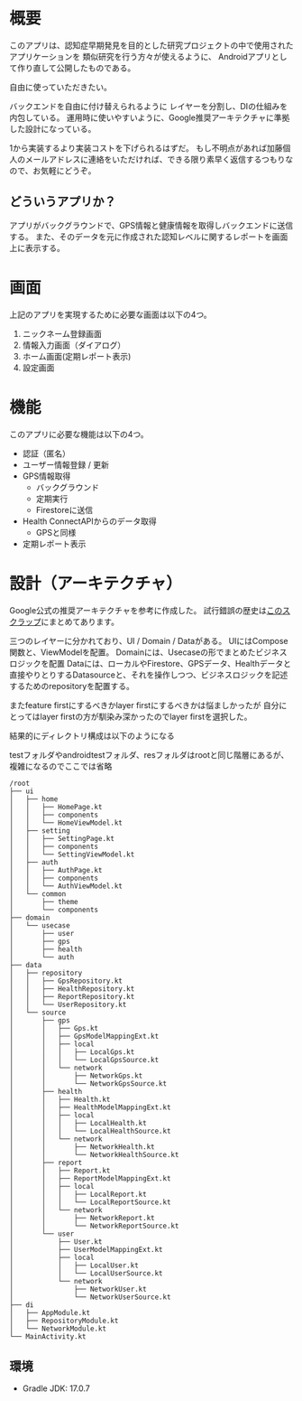 # 概要
このアプリは、認知症早期発見を目的とした研究プロジェクトの中で使用されたアプリケーションを
類似研究を行う方々が使えるように、 Androidアプリとして作り直して公開したものである。

自由に使っていただきたい。

バックエンドを自由に付け替えられるように レイヤーを分割し、DIの仕組みを内包している。
運用時に使いやすいように、Google推奨アーキテクチャに準拠した設計になっている。

1から実装するより実装コストを下げられるはずだ。
もし不明点があれば加藤個人のメールアドレスに連絡をいただければ、できる限り素早く返信するつもりなので、お気軽にどうぞ。

## どういうアプリか？
アプリがバックグラウンドで、GPS情報と健康情報を取得しバックエンドに送信する。
また、そのデータを元に作成された認知レベルに関するレポートを画面上に表示する。

# 画面
上記のアプリを実現するために必要な画面は以下の4つ。
1. ニックネーム登録画面
2. 情報入力画面（ダイアログ）
3. ホーム画面(定期レポート表示)
4. 設定画面

# 機能
このアプリに必要な機能は以下の4つ。
- 認証（匿名）
- ユーザー情報登録 / 更新
- GPS情報取得
    - バックグラウンド
    - 定期実行
    - Firestoreに送信
- Health ConnectAPIからのデータ取得
    - GPSと同様
- 定期レポート表示

# 設計（アーキテクチャ）
Google公式の推奨アーキテクチャを参考に作成した。
試行錯誤の歴史は[このスクラップ](https://zenn.dev/shun1997/scraps/90916eb0f048b4)にまとめてあります。

三つのレイヤーに分かれており、UI / Domain / Dataがある。
UIにはCompose関数と、ViewModelを配置。
Domainには、Usecaseの形でまとめたビジネスロジックを配置
Dataには、ローカルやFirestore、GPSデータ、Healthデータと直接やりとりするDatasourceと、それを操作しつつ、ビジネスロジックを記述するためのrepositoryを配置する。

またfeature firstにするべきかlayer firstにするべきかは悩ましかったが
自分にとってはlayer firstの方が馴染み深かったのでlayer firstを選択した。

結果的にディレクトリ構成は以下のようになる

testフォルダやandroidtestフォルダ、resフォルダはrootと同じ階層にあるが、複雑になるのでここでは省略
```
/root
├── ui
│   ├── home
│   │   ├── HomePage.kt
│   │   ├── components
│   │   └── HomeViewModel.kt
│   ├── setting
│   │   ├── SettingPage.kt
│   │   ├── components
│   │   └── SettingViewModel.kt
│   ├── auth
│   │   ├── AuthPage.kt
│   │   ├── components
│   │   └── AuthViewModel.kt
│   └── common
│       ├── theme
│       └── components
├── domain
│   └── usecase
│       ├── user
│       ├── gps
│       ├── health
│       └── auth
├── data
│   ├── repository
│   │   ├── GpsRepository.kt
│   │   ├── HealthRepository.kt
│   │   ├── ReportRepository.kt
│   │   └── UserRepository.kt
│   └── source
│       ├── gps
│       │   ├── Gps.kt
│       │   ├── GpsModelMappingExt.kt
│       │   ├── local
│       │   │   ├── LocalGps.kt
│       │   │   └── LocalGpsSource.kt
│       │   └── network
│       │       ├── NetworkGps.kt
│       │       └── NetworkGpsSource.kt
│       ├── health
│       │   ├── Health.kt
│       │   ├── HealthModelMappingExt.kt
│       │   ├── local
│       │   │   ├── LocalHealth.kt
│       │   │   └── LocalHealthSource.kt
│       │   └── network
│       │       ├── NetworkHealth.kt
│       │       └── NetworkHealthSource.kt
│       ├── report
│       │   ├── Report.kt
│       │   ├── ReportModelMappingExt.kt
│       │   ├── local
│       │   │   ├── LocalReport.kt
│       │   │   └── LocalReportSource.kt
│       │   └── network
│       │       ├── NetworkReport.kt
│       │       └── NetworkReportSource.kt
│       └── user
│           ├── User.kt
│           ├── UserModelMappingExt.kt
│           ├── local
│           │   ├── LocalUser.kt
│           │   └── LocalUserSource.kt
│           └── network
│               ├── NetworkUser.kt
│               └── NetworkUserSource.kt
├── di
│   ├── AppModule.kt
│   ├── RepositoryModule.kt
│   └── NetworkModule.kt
└── MainActivity.kt
```


## 環境
- Gradle JDK: 17.0.7